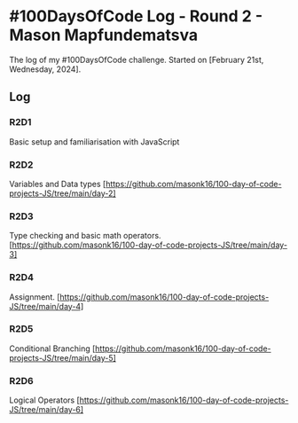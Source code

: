 # #100DaysOfCode Log - Round 2 - Mason Mapfundematsva

The log of my #100DaysOfCode challenge. Started on [February 21st, Wednesday, 2024].

## Log

### R2D1 
Basic setup and familiarisation with JavaScript

### R2D2
Variables and Data types [https://github.com/masonk16/100-day-of-code-projects-JS/tree/main/day-2]

### R2D3

Type checking and basic math operators. [https://github.com/masonk16/100-day-of-code-projects-JS/tree/main/day-3]

### R2D4

Assignment. [https://github.com/masonk16/100-day-of-code-projects-JS/tree/main/day-4]

### R2D5

Conditional Branching [https://github.com/masonk16/100-day-of-code-projects-JS/tree/main/day-5]

### R2D6

Logical Operators [https://github.com/masonk16/100-day-of-code-projects-JS/tree/main/day-6]